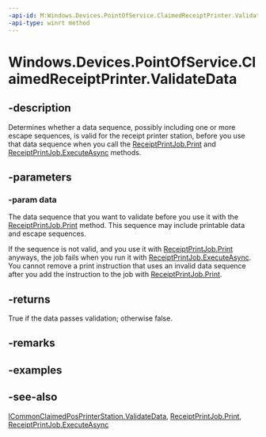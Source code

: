 ```yaml
---
-api-id: M:Windows.Devices.PointOfService.ClaimedReceiptPrinter.ValidateData(System.String)
-api-type: winrt method
---
```


<!-- Method syntax
public bool ValidateData(System.String data)
-->

# Windows.Devices.PointOfService.ClaimedReceiptPrinter.ValidateData

## -description
Determines whether a data sequence, possibly including one or more escape sequences, is valid for the receipt printer station, before you use that data sequence when you call the [ReceiptPrintJob.Print](receiptprintjob_print.md) and [ReceiptPrintJob.ExecuteAsync](receiptprintjob_executeasync.md) methods.

## -parameters
### -param data
The data sequence that you want to validate before you use it with the [ReceiptPrintJob.Print](receiptprintjob_print.md) method. This sequence may include printable data and escape sequences.

If the sequence is not valid, and you use it with [ReceiptPrintJob.Print](receiptprintjob_print.md) anyways, the job fails when you run it with [ReceiptPrintJob.ExecuteAsync](receiptprintjob_executeasync.md). You cannot remove a print instruction that uses an invalid data sequence after you add the instruction to the job with [ReceiptPrintJob.Print](receiptprintjob_print.md).

## -returns
True if the data passes validation; otherwise false.

## -remarks

## -examples

## -see-also
[ICommonClaimedPosPrinterStation.ValidateData](icommonclaimedposprinterstation_validatedata.md), [ReceiptPrintJob.Print](receiptprintjob_print.md), [ReceiptPrintJob.ExecuteAsync](receiptprintjob_executeasync.md)